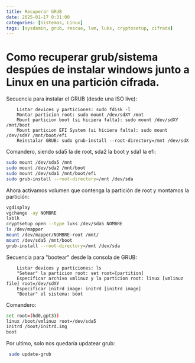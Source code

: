 ```yaml
---
title: Recuperar GRUB
date: 2025-01-17 0:31:00
categories: [Sistemas, Linux]
tags: [sysdamin, grub, rescue, lvm, luks, cryptosetup, cifrada]
---
```


# Como recuperar grub/sistema despúes de instalar windows junto a Linux en una partición cifrada.

Secuencia para instalar el GRUB (desde una ISO live):

        Listar devices y particiones: sudo fdisk -l
        Montar particion root: sudo mount /dev/sdXY /mnt
        Mount particion boot (si hiciera falta): sudo mount /dev/sdXY /mnt/boot
        Mount particion EFI System (si hiciera falta): sudo mount /dev/sdXY /mnt/boot/efi
        Reinstalar GRUB: sudo grub-install --root-directory=/mnt /dev/sdX
        
Comandero, siendo sda5 la de root, sda2 la boot y sda1 la efi:
```bash
sudo mount /dev/sda5 /mnt
sudo mount /dev/sda2 /mnt/boot
sudo mount /dev/sda1 /mnt/boot/efi
sudo grub-install --root-directory=/mnt /dev/sda
```

Ahora activamos volumen que contenga la partición de root y montamos la partición:
```bash
vgdisplay
vgchange -ay NOMBRE
lsblk
cryptsetup open --type luks /dev/sda5 NOMBRE
ls /dev/mapper
mount /dev/mapper/NOMBRE-root /mnt/
mount /dev/sda5 /mnt/boot
grub-install --root-directory=/mnt /dev/sda
```

Secuencia para "bootear" desde la consola de GRUB:

        Listar devices y particiones: ls
        "Setear" la particion root: set root=[partition]
        Especificar archivo vmlinuz y la particion root: linux [vmlinuz file] root=/dev/sdXY
        Especificar initrd image: initrd [initrd image]
        "Bootar" el sistema: boot

Comandero:

```bash
set root=(hd0,gpt3))
linux /boot/vmlinuz root=/dev/sda5
initrd /boot/initrd.img
boot
```
            
Por ultimo, solo nos quedaría updatear grub:

```bash
 sudo update-grub
 ```

